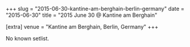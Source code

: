 +++
slug = "2015-06-30-kantine-am-berghain-berlin-germany"
date = "2015-06-30"
title = "2015 June 30 @ Kantine am Berghain"

[extra]
venue = "Kantine am Berghain, Berlin, Germany"
+++

No known setlist.
